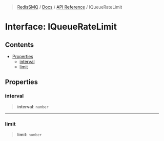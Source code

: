 >[RedisSMQ](../../../README.md) / [Docs](../../README.md) / [API Reference](../README.md) / IQueueRateLimit

# Interface: IQueueRateLimit

## Contents

- [Properties](IQueueRateLimit.md#properties)
  - [interval](IQueueRateLimit.md#interval)
  - [limit](IQueueRateLimit.md#limit)

## Properties

### interval

> **interval**: `number`

***

### limit

> **limit**: `number`

